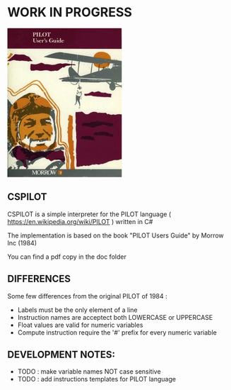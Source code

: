 
# WORK IN PROGRESS

![image](pilot.jpg)

## CSPILOT

CSPILOT is a simple interpreter for the PILOT language ( https://en.wikipedia.org/wiki/PILOT ) written in C#

The implementation is based on the book "PILOT Users Guide" by Morrow Inc (1984)

You can find a pdf copy in the doc folder

## DIFFERENCES

Some few differences from the original PILOT of 1984 :

- Labels must be the only element of a line
- Instruction names are acceptect both LOWERCASE or UPPERCASE
- Float values are valid for numeric variables
- Compute instruction require the '#' prefix for every numeric variable 

## DEVELOPMENT NOTES: 

- TODO : make variable names NOT case sensitive
- TODO : add instructions templates for PILOT language